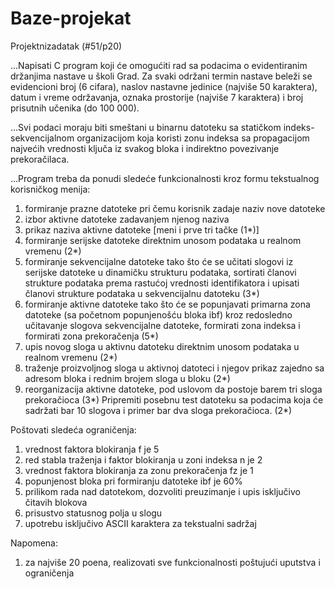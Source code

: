 # Baze-projekat
 
 Projektnizadatak (#51/p20)
 
 
...Napisati C program koji će omogućiti rad sa podacima o evidentiranim držanjima nastave u školi
Grad. Za svaki održani termin nastave beleži se evidencioni broj (6 cifara), naslov nastavne jedinice
(najviše 50 karaktera), datum i vreme održavanja, oznaka prostorije (najviše 7 karaktera) i broj
prisutnih učenika (do 100 000).
 
...Svi  podaci  moraju  biti  smeštani  u  binarnu  datoteku  sa  statičkom  indeks-sekvencijalnom
organizacijom koja koristi zonu indeksa sa propagacijom najvećih vrednosti ključa iz svakog bloka i
indirektno povezivanje prekoračilaca.
 
...Program treba da ponudi sledeće funkcionalnosti kroz formu tekstualnog korisničkog menija:

1. formiranje prazne datoteke pri čemu korisnik zadaje naziv nove datoteke
2. izbor aktivne datoteke zadavanjem njenog naziva
3. prikaz naziva aktivne datoteke [meni i prve tri tačke (1*)]
4. formiranje serijske datoteke direktnim unosom podataka u realnom vremenu (2*)
5. formiranje sekvencijalne datoteke tako što će se učitati slogovi iz serijske datoteke u
dinamičku strukturu podataka, sortirati članovi strukture podataka prema rastućoj vrednosti
identifikatora i upisati članovi strukture podataka u sekvencijalnu datoteku (3*)
6. formiranje aktivne datoteke tako što će se popunjavati primarna zona datoteke (sa početnom
popunjenošću bloka ibf) kroz redosledno učitavanje slogova sekvencijalne datoteke,
formirati zona indeksa i formirati zona prekoračenja (5*)
7. upis novog sloga u aktivnu datoteku direktnim unosom podataka u realnom vremenu (2*)
8. traženje proizvoljnog sloga u aktivnoj datoteci i njegov prikaz zajedno sa adresom bloka i
rednim brojem sloga u bloku (2*)
9. reorganizacija aktivne datoteke, pod uslovom da postoje barem tri sloga prekoračioca (3*) 
Pripremiti posebnu test datoteku sa podacima koja će sadržati bar 10 slogova i primer bar dva sloga
prekoračioca. (2*)
 
Poštovati sledeća ograničenja:

1. vrednost faktora blokiranja f je 5
2. red stabla traženja i faktor blokiranja u zoni indeksa n je 2
3. vrednost faktora blokiranja za zonu prekoračenja fz je 1
4. popunjenost bloka pri formiranju datoteke ibf je 60%
5. prilikom rada nad datotekom, dozvoliti preuzimanje i upis isključivo čitavih blokova
6. prisustvo statusnog polja u slogu
7. upotrebu isključivo ASCII karaktera za tekstualni sadržaj
 
 
 Napomena:
1. za najviše 20 poena, realizovati sve funkcionalnosti poštujući uputstva i ograničenja
